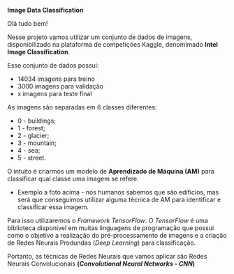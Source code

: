 **Image Data Classification**

Olá tudo bem! 

Nesse projeto vamos utilizar um conjunto de dados de imagens, disponibilizado na plataforma de competições Kaggle, denomimado **Intel Image Classification**.

Esse conjunto de dados possui:
* 14034 imagens para treino
* 3000 imagens para validação 
* x imagens para teste final

As imagens são separadas em 6 classes diferentes:

* 0 - buildings;
* 1 - forest;
* 2 - glacier;
* 3 - mountain;
* 4 - sea;
* 5 - street.


O intuito é criarmos um modelo de **Aprendizado de Máquina (AM)** para classificar qual classe uma imagem se refere. 

* Exemplo a foto acima - nós humanos sabemos que são edíficios, mas será que conseguimos utilizar alguma técnica de AM para identificar e classificar essa imagem.

Para isso utilizaremos o *Framework TensorFlow*. O *TensorFlow* é uma biblioteca disponivel em muitas linguagens de programação que possui como o objetivo a realização do pré-processamento de imagens e a criação de Redes Neurais Produndas (*Deep Learning*) para classificação.

Portanto, as técnicas de Redes Neurais que vamos aplicar são Redes Neurais Convolucionais **(*Convolutional Neural Networks - CNN*)**
